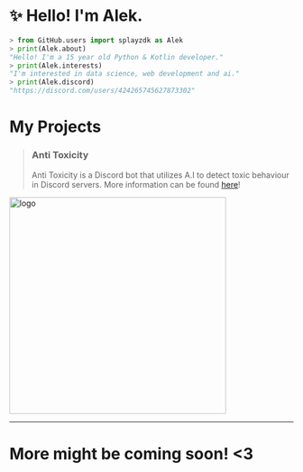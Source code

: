 # ✨ Hello! I'm Alek.

```py
> from GitHub.users import splayzdk as Alek
> print(Alek.about)
"Hello! I'm a 15 year old Python & Kotlin developer."
> print(Alek.interests)
"I'm interested in data science, web development and ai."
> print(Alek.discord)
"https://discord.com/users/424265745627873302"
```


# My Projects
> ### Anti Toxicity 
> Anti Toxicity is a Discord bot that utilizes A.I to detect toxic behaviour in Discord servers.
> More information can be found [here](https://antitoxicity.cloud/)!
<img src="https://antitoxicity.cloud/static/assets/logo.png" alt="logo" width="384"/>

---
# More might be coming soon! <3
